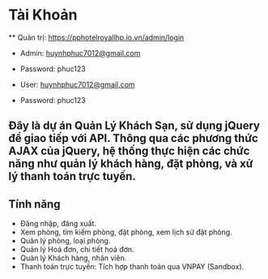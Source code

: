 # Tài Khoản
 ** Quản trị: https://pphotelroyallhp.io.vn/admin/login
- Admin: huynhphuc7012@gmail.com
- Password: phuc123

- User: huynhphuc7012@gmail.com
- Password: phuc123

## Đây là dự án Quản Lý Khách Sạn, sử dụng jQuery để giao tiếp với API. Thông qua các phương thức AJAX của jQuery, hệ thống thực hiện các chức năng như quản lý khách hàng, đặt phòng, và xử lý thanh toán trực tuyến. 

## Tính năng
- Đăng nhập, đăng xuất.
- Xem phòng, tìm kiếm phòng, đặt phòng, xem lịch sử đặt phòng.
- Quản lý phòng, loại phòng.
- Quản lý Hoá đơn, chi tiết hoá đơn.
- Quản lý Khách hàng, nhân viên.
- Thanh toán trực tuyến: Tích hợp thanh toán qua VNPAY (Sandbox).
